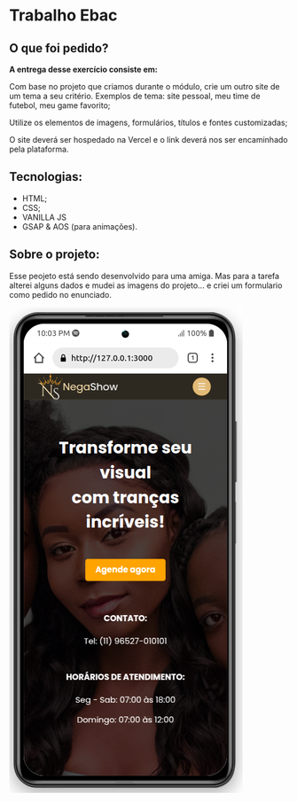 # Trabalho Ebac

## O que foi pedido?

**A entrega desse exercício consiste em:**

Com base no projeto que criamos durante o módulo, crie um outro site de um tema a seu critério. Exemplos de tema: site pessoal, meu time de futebol, meu game favorito;

Utilize os elementos de imagens, formulários, títulos e fontes customizadas;

O site deverá ser hospedado na Vercel e o link deverá nos ser encaminhado pela plataforma.

## Tecnologias:

- HTML;
- CSS;
- VANILLA JS
- GSAP & AOS (para animações).

## Sobre o projeto:

 Esse peojeto está sendo desenvolvido para uma amiga. Mas para a tarefa alterei alguns dados e mudei as imagens do projeto... e criei um formulario como pedido no enunciado. 

![Capa site](/images/capa-site.png)